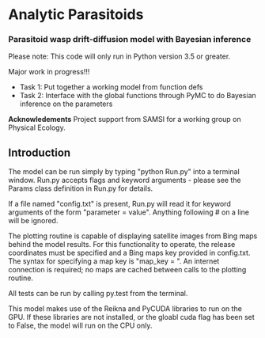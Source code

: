 # Analytic Parasitoids
### Parasitoid wasp drift-diffusion model with Bayesian inference
Please note: This code will only run in Python version 3.5 or greater.

Major work in progress!!!

- Task 1: Put together a working model from function defs
- Task 2: Interface with the global functions through PyMC to do Bayesian inference on the parameters

**Acknowledements**
Project support from SAMSI for a working group on Physical Ecology.

## Introduction

The model can be run simply by typing "python Run.py" into a terminal window.
Run.py accepts flags and keyword arguments - please see the Params class
definition in Run.py for details.

If a file named "config.txt" is present, Run.py will read it for keyword arguments
of the form "parameter = value". Anything following # on a line will be ignored.

The plotting routine is capable of displaying satellite images from Bing maps
behind the model results. For this functionality to operate, the release
coordinates must be specified and a Bing maps key provided in config.txt. The
syntax for specifying a map key is "map_key = <key>". An internet connection is
required; no maps are cached between calls to the plotting routine.

All tests can be run by calling py.test from the terminal.

This model makes use of the Reikna and PyCUDA libraries to run on the GPU.
If these libraries are not installed, or the gloabl cuda flag has been set to
False, the model will run on the CPU only.